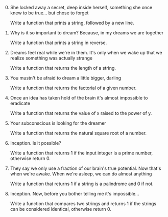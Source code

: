 0. She locked away a secret, deep inside herself, something she once knew to be true... but chose to forget

    Write a function that prints a string, followed by a new line.

1. Why is it so important to dream? Because, in my dreams we are together

    Write a function that prints a string in reverse.

2. Dreams feel real while we're in them. It's only when we wake up that we realize something was actually strange

    Write a function that returns the length of a string.

3. You mustn't be afraid to dream a little bigger, darling

    Write a function that returns the factorial of a given number.

4. Once an idea has taken hold of the brain it's almost impossible to eradicate

    Write a function that returns the value of x raised to the power of y.

5. Your subconscious is looking for the dreamer

    Write a function that returns the natural square root of a number.

6. Inception. Is it possible?

    Write a function that returns 1 if the input integer is a prime number, otherwise return 0.

7. They say we only use a fraction of our brain's true potential. Now that's when we're awake. When we're asleep, we can do almost anything

    Write a function that returns 1 if a string is a palindrome and 0 if not.

8. Inception. Now, before you bother telling me it's impossible...

    Write a function that compares two strings and returns 1 if the strings can be considered identical, otherwise return 0.

